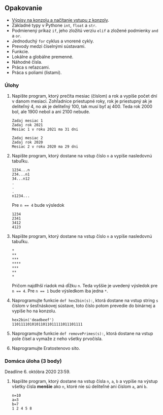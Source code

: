 ##  Opakovanie

* [Výpisy na konzolu a načítanie vstupu z konzoly](../sen1/2-recap.md).
* Základné typy v Pythone `int`, `float` a `str`.
* Podmienený príkaz `if`, jeho zložitú verziu `elif` a zložené podmienky `and` a `or`.
* Jednoduchý `for` cyklus a vnorené cykly.
* Prevody medzi číselnými sústavami.
* Funkcie.
* Lokálne a globálne premenné.
* Náhodné čísla.
* Práca s reťazcami.
* Práca s poliami (listami).

### Úlohy

1. Napíšte program, ktorý prečíta mesiac (číslom) a rok a vypíše počet dní v danom mesiaci. Zohľadnice priestupné roky, rok je priestupný ak je deliteľný 4, no ak je deliteľný 100, tak musí byť aj 400. Teda rok 2000 bol, ale 1900 nebol a ani 2100 nebude. 

   ```
   Zadaj mesiac 1
   Zadaj rok 2021
   Mesiac 1 v roku 2021 ma 31 dni

   Zadaj mesiac 2
   Zadaj rok 2020
   Mesiac 2 v roku 2020 ma 29 dni
   ```

2. Napíšte program, ktorý dostane na vstup číslo `n` a vypíše nasledovnú tabuľku. 

   ```
   1234...n
   234...n1
   34...n12
   .
   .
   .
   n1234...
   ```

   Pre `n == 4` bude výsledok

   ```
   1234
   2341
   3412
   4123
   ```

3. Napíšte program, ktorý dostane na vstup číslo `n` a vypíše nasledovnú tabuľku. 

   ```
   *
   **
   ***
   ****
   ***
   **
   *
   ```

   Pričom najdlhší riadok má dĺžku `n`. Teda vyššie je uvedený výsledok pre `n == 4`. Pre `n == 1` bude výsledkom iba jedna `*`.

4. Naprogramujte funkcie `def hex2bin(s):`, ktorá dostane na vstup string `s` číslom v šesťnáskovej sústave, toto číslo potom prevedie do binárnej a vypíše ho na konzolu.

   ```
   hex2bin('deadbeef')
   11011110101011011011111011101111
   ```

5. Naprogramujte funkcie `def removePrimes(s):`, ktorá dostane na vstup pole čísel a vymaže z neho všetky prvočísla.

6. Naprogramujte Eratostenovo sito.

### Domáca úloha (3 body)

Deadline 6. októbra 2020 23:59.

1. Napíšte program, ktorý dostane na vstup čísla `n`, `a`, `b` a vypíše na výstup všetky čísla **menšie** ako `n`, ktoré nie sú deliteľné ani číslom `a`, ani `b`.
   ```
   n=10
   a=3
   b=7
   1 2 4 5 8 
   ```
